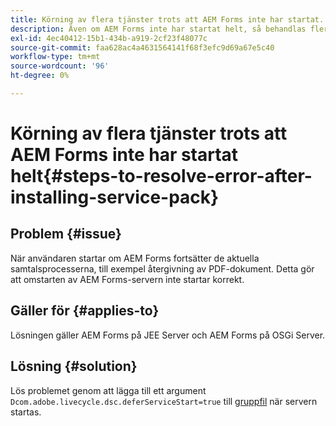 ```yaml
---
title: Körning av flera tjänster trots att AEM Forms inte har startat.
description: Även om AEM Forms inte har startat helt, så behandlas flera tjänster.
exl-id: 4ec40412-15b1-434b-a919-2cf23f48077c
source-git-commit: faa628ac4a4631564141f68f3efc9d69a67e5c40
workflow-type: tm+mt
source-wordcount: '96'
ht-degree: 0%

---
```


# Körning av flera tjänster trots att AEM Forms inte har startat helt{#steps-to-resolve-error-after-installing-service-pack}


## Problem {#issue}

När användaren startar om AEM Forms fortsätter de aktuella samtalsprocesserna, till exempel återgivning av PDF-dokument. Detta gör att omstarten av AEM Forms-servern inte startar korrekt.

## Gäller för {#applies-to}

Lösningen gäller AEM Forms på JEE Server och AEM Forms på OSGi Server.

## Lösning {#solution}

Lös problemet genom att lägga till ett argument `Dcom.adobe.livecycle.dsc.deferServiceStart=true` till [gruppfil](https://experienceleague.adobe.com/docs/experience-manager-65/deploying/deploying/command-line-start-and-stop.html#windows-platform-start-bat-script-example) när servern startas.
